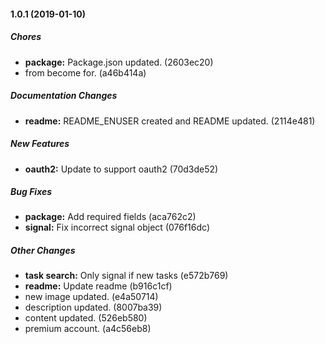 #### 1.0.1 (2019-01-10)

##### Chores

* **package:**  Package.json updated. (2603ec20)
*  from become for. (a46b414a)

##### Documentation Changes

* **readme:**  README_ENUSER created and README updated. (2114e481)

##### New Features

* **oauth2:**  Update to support oauth2 (70d3de52)

##### Bug Fixes

* **package:**  Add required fields (aca762c2)
* **signal:**  Fix incorrect signal object (076f16dc)

##### Other Changes

* **task search:**  Only signal if new tasks (e572b769)
* **readme:**  Update readme (b916c1cf)
*  new image updated. (e4a50714)
*  description updated. (8007ba39)
*  content updated. (526eb580)
*  premium account. (a4c56eb8)